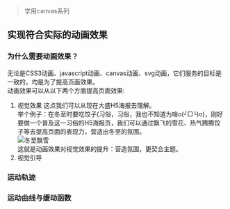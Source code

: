 > 学用canvas系列 

## 实现符合实际的动画效果
### 为什么需要动画效果？  
无论是CSS3动画、javascript动画、canvas动画、svg动画，它们服务的目标是一致的，均是为了提高页面效果。  
动画效果可以从以下两个方面提高页面效果:  
1. 视觉效果
    这点我们可以从现在大盛H5海报去理解。  
    举个例子：在冬至时要吃饺子(习俗，习俗，我也不知道为啥o(╯□╰)o)，刚好要做一个普及这一习俗的H5海报页，我们可以通过飘飞的雪花、热气腾腾饺子等去提高页面的表现力，营造出冬至的氛围。  
    ![冬至飘雪](http://ozp3e2myx.bkt.clouddn.com/winter.gif?111)  
    这就是动画效果对视觉效果的提升：营造氛围，更契合主题。
2. 视觉引导

### 运动轨迹
### 运动曲线与缓动函数